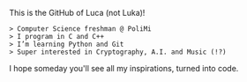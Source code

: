 This is the GitHub of Luca (not Luka)!

    > Computer Science freshman @ PoliMi
    > I program in C and C++
    > I’m learning Python and Git
    > Super interested in Cryptography, A.I. and Music (!?)
   
   
I hope someday you'll see all my inspirations, turned into code. 


<!---
- I’m interested in ...
- 💞️ I’m looking to collaborate on ...
- 📫 How to reach me ...


lucanotluka/lucanotluka is a ✨ special ✨ repository because its `README.md` (this file) appears on your GitHub profile.
You can click the Preview link to take a look at your changes.
--->
